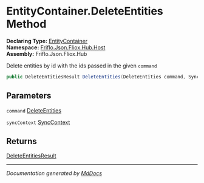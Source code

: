 ﻿<!--  
  <auto-generated>   
    The contents of this file were generated by a tool.  
    Changes to this file may be list if the file is regenerated  
  </auto-generated>   
-->

# EntityContainer.DeleteEntities Method

**Declaring Type:** [EntityContainer](../index.md)  
**Namespace:** [Friflo.Json.Fliox.Hub.Host](../../index.md)  
**Assembly:** Friflo.Json.Fliox.Hub

Delete entities by id with the ids passed in the given `command`

```csharp
public DeleteEntitiesResult DeleteEntities(DeleteEntities command, SyncContext syncContext);
```

## Parameters

`command`  [DeleteEntities](../../../Protocol/Tasks/DeleteEntities/index.md)

`syncContext`  [SyncContext](../../SyncContext/index.md)

## Returns

[DeleteEntitiesResult](../../../Protocol/Tasks/DeleteEntitiesResult/index.md)

___

*Documentation generated by [MdDocs](https://github.com/ap0llo/mddocs)*
